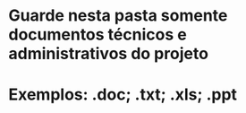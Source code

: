 # Guarde nesta pasta somente documentos técnicos e administrativos do projeto
# Exemplos: .doc; .txt; .xls; .ppt
